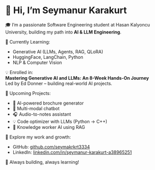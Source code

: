 # 👋 Hi, I’m Seymanur Karakurt

🎓 I’m a passionate Software Engineering student at Hasan Kalyoncu University, building my path into **AI & LLM Engineering**.

🧠 Currently Learning:
- Generative AI (LLMs, Agents, RAG, QLoRA)
- HuggingFace, LangChain, Python
- NLP & Computer Vision

💡 Enrolled in:  
**Mastering Generative AI and LLMs: An 8-Week Hands-On Journey**  
Led by Ed Donner – building real-world AI projects.

🧪 Upcoming Projects:
- 📄 AI-powered brochure generator
- 🤖 Multi-modal chatbot
- 🎧 Audio-to-notes assistant
- 💡 Code optimizer with LLMs (Python → C++)
- 🧾 Knowledge worker AI using RAG

📂 Explore my work and growth:
- GitHub: [github.com/seymakrkrt3334](https://github.com/seymakrkrt3334)
- LinkedIn: [linkedin.com/in/şeymanur-karakurt-a38965251](https://www.linkedin.com/in/%C5%9Feymanur-karakurt-a38965251/)

🚀 Always building, always learning!
